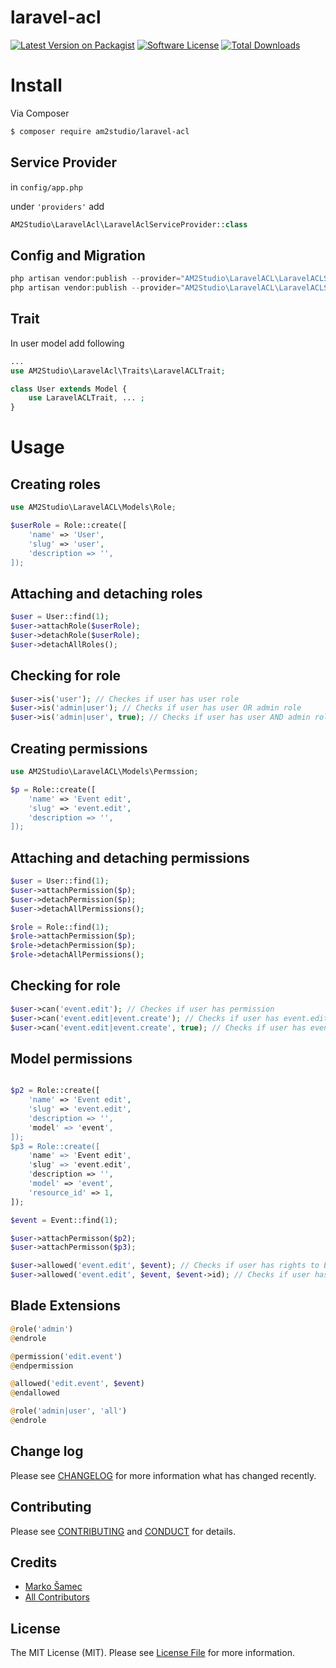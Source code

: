 # laravel-acl

[![Latest Version on Packagist][ico-version]][link-packagist]
[![Software License][ico-license]](LICENSE.md)
[![Total Downloads][ico-downloads]][link-downloads]

# Install

Via Composer

``` bash
$ composer require am2studio/laravel-acl
```

## Service Provider

in ```config/app.php``` 

under ```'providers'``` add

```php
AM2Studio\LaravelAcl\LaravelAclServiceProvider::class
```

## Config and Migration

``` php
php artisan vendor:publish --provider="AM2Studio\LaravelACL\LaravelACLServiceProvider" --tag=config
php artisan vendor:publish --provider="AM2Studio\LaravelACL\LaravelACLServiceProvider" --tag=migrations
```

## Trait

In user model add following

```php
...
use AM2Studio\LaravelAcl\Traits\LaravelACLTrait;

class User extends Model {
    use LaravelACLTrait, ... ;
}
```

# Usage

## Creating roles

```php
use AM2Studio\LaravelACL\Models\Role;

$userRole = Role::create([
    'name' => 'User',
    'slug' => 'user',
    'description => '',
]);
```

## Attaching and detaching roles

```php
$user = User::find(1);
$user->attachRole($userRole);
$user->detachRole($userRole);
$user->detachAllRoles();
```
## Checking for role

```php
$user->is('user'); // Checkes if user has user role
$user->is('admin|user'); // Checks if user has user OR admin role
$user->is('admin|user', true); // Checks if user has user AND admin role
```

## Creating permissions

```php
use AM2Studio\LaravelACL\Models\Permssion;

$p = Role::create([
    'name' => 'Event edit',
    'slug' => 'event.edit',
    'description => '',
]);
```

## Attaching and detaching permissions


```php
$user = User::find(1);
$user->attachPermission($p);
$user->detachPermission($p);
$user->detachAllPermissions();

$role = Role::find(1);
$role->attachPermission($p);
$role->detachPermission($p);
$role->detachAllPermissions();
```

## Checking for role

```php
$user->can('event.edit'); // Checkes if user has permission
$user->can('event.edit|event.create'); // Checks if user has event.edit OR event.create permission
$user->can('event.edit|event.create', true); // Checks if user has event.edit AND event.create permission
```

## Model permissions

```php

$p2 = Role::create([
    'name' => 'Event edit',
    'slug' => 'event.edit',
    'description => '',
    'model' => 'event',
]);
$p3 = Role::create([
    'name' => 'Event edit',
    'slug' => 'event.edit',
    'description => '',
    'model' => 'event',
    'resource_id' => 1, 
]);

$event = Event::find(1);

$user->attachPermisson($p2);
$user->attachPermisson($p3);

$user->allowed('event.edit', $event); // Checks if user has rights to Event model
$user->allowed('event.edit', $event, $event->id); // Checks if user has rights to Event model with selected id
```

## Blade Extensions

```php
@role('admin')
@endrole

@permission('edit.event')
@endpermission

@allowed('edit.event', $event)
@endallowed

@role('admin|user', 'all')
@endrole
```

## Change log

Please see [CHANGELOG](CHANGELOG.md) for more information what has changed recently.

## Contributing

Please see [CONTRIBUTING](CONTRIBUTING.md) and [CONDUCT](CONDUCT.md) for details.

## Credits

- [Marko Šamec][link-author]
- [All Contributors][link-contributors]

## License

The MIT License (MIT). Please see [License File](LICENSE.md) for more information.

[ico-version]: https://img.shields.io/packagist/v/am2studio/laravel-acl.svg?style=flat-square
[ico-license]: https://img.shields.io/badge/license-MIT-brightgreen.svg?style=flat-square
[ico-travis]: https://img.shields.io/travis/am2studio/laravel-acl/master.svg?style=flat-square
[ico-scrutinizer]: https://img.shields.io/scrutinizer/coverage/g/am2studio/laravel-acl.svg?style=flat-square
[ico-code-quality]: https://img.shields.io/scrutinizer/g/am2studio/laravel-acl.svg?style=flat-square
[ico-downloads]: https://img.shields.io/packagist/dt/am2studio/laravel-acl.svg?style=flat-square

[link-packagist]: https://packagist.org/packages/am2studio/laravel-acl
[link-travis]: https://travis-ci.org/am2studio/laravel-acl
[link-scrutinizer]: https://scrutinizer-ci.com/g/am2studio/laravel-acl/code-structure
[link-code-quality]: https://scrutinizer-ci.com/g/am2studio/laravel-acl
[link-downloads]: https://packagist.org/packages/am2studio/laravel-acl
[link-author]: https://github.com/msamec
[link-contributors]: ../../contributors
